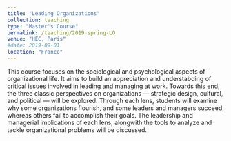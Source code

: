 ```yaml
---
title: "Leading Organizations"
collection: teaching
type: "Master's Course"
permalink: /teaching/2019-spring-LO
venue: "HEC, Paris"
#date: 2019-09-01
location: "France"
---
```


This course focuses on the sociological and psychological aspects of organizational life. It aims to build an appreciation and understabding of critical issues involved in leading and managing at work. Towards this end, the three classic perspectives on organizations — strategic design, cultural, and political — will be explored. Through each lens, students will examine why some organizations flourish, and some leaders and managers succeed, whereas others fail to accomplish their goals. The leadership and managerial implications of each lens, alongwith the tools to analyze and tackle organizational problems will be discussed.
